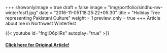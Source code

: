 +++
showonlyimage = true
draft = false
image = "img/portfolio/sindhu-nw-winterfest1.jpg"
date = "2016-11-05T18:25:22+05:30"
title = "Holiday Tree representing Pakistani Culture"
weight = 1
preview_only = true
+++
Article about me in Northwest Winterfest

{{< youtube id="fngIO6pIiRs"  autoplay="true" >}}

#### **[Click here for Original Article!](https://northwestwinterfest.com/pakistani-painted-tree/)**